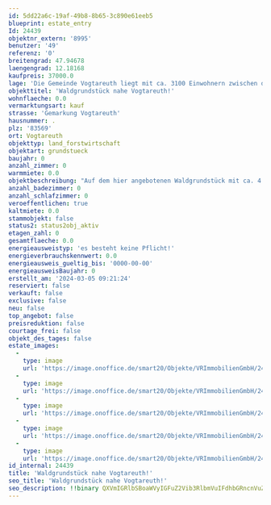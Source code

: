 ```yaml
---
id: 5dd22a6c-19af-49b8-8b65-3c890e61eeb5
blueprint: estate_entry
Id: 24439
objektnr_extern: '8995'
benutzer: '49'
referenz: '0'
breitengrad: 47.94678
laengengrad: 12.18168
kaufpreis: 37000.0
lage: 'Die Gemeinde Vogtareuth liegt mit ca. 3100 Einwohnern zwischen den Städten Rosenheim (ca. 15 km) und Wasserburg am Inn (ca. 13 km) und ist eine eher landwirtschaftlich geprägte Gemeinde.'
objekttitel: 'Waldgrundstück nahe Vogtareuth!'
wohnflaeche: 0.0
vermarktungsart: kauf
strasse: 'Gemarkung Vogtareuth'
hausnummer: .
plz: '83569'
ort: Vogtareuth
objekttyp: land_forstwirtschaft
objektart: grundstueck
baujahr: 0
anzahl_zimmer: 0
warmmiete: 0.0
objektbeschreibung: "Auf dem hier angebotenen Waldgrundstück mit ca. 4.346 m² befindet sich ein ca. 10-Jähriger Bestand an Ulmen, Ahorn und Erlen.\r\nDer m²-Preis liegt bei 8,50 €.\r\n\r\nDie Zufahrt ist über einen Weg gesichert."
anzahl_badezimmer: 0
anzahl_schlafzimmer: 0
veroeffentlichen: true
kaltmiete: 0.0
stammobjekt: false
status2: status2obj_aktiv
etagen_zahl: 0
gesamtflaeche: 0.0
energieausweistyp: 'es besteht keine Pflicht!'
energieverbrauchskennwert: 0.0
energieausweis_gueltig_bis: '0000-00-00'
energieausweisBaujahr: 0
erstellt_am: '2024-03-05 09:21:24'
reserviert: false
verkauft: false
exclusive: false
neu: false
top_angebot: false
preisreduktion: false
courtage_frei: false
objekt_des_tages: false
estate_images:
  -
    type: image
    url: 'https://image.onoffice.de/smart20/Objekte/VRImmobilienGmbH/24439/01a7e859-5aae-44bc-b22f-82032c1df294.jpg'
  -
    type: image
    url: 'https://image.onoffice.de/smart20/Objekte/VRImmobilienGmbH/24439/d382ee0c-56bc-48ab-8661-fc167ef2aea5.jpg'
  -
    type: image
    url: 'https://image.onoffice.de/smart20/Objekte/VRImmobilienGmbH/24439/9f429e12-a971-40bf-830d-ffae4d815a2f.jpg'
  -
    type: image
    url: 'https://image.onoffice.de/smart20/Objekte/VRImmobilienGmbH/24439/b63dca4f-0a3e-4229-b54d-74ad34b4793f.jpg'
  -
    type: image
    url: 'https://image.onoffice.de/smart20/Objekte/VRImmobilienGmbH/24439/8fa9946b-9a3e-48fe-8c9d-6caafc444598.jpg'
id_internal: 24439
title: 'Waldgrundstück nahe Vogtareuth!'
seo_title: 'Waldgrundstück nahe Vogtareuth!'
seo_description: !!binary QXVmIGRlbSBoaWVyIGFuZ2Vib3RlbmVuIFdhbGRncnVuZHN0w7xjayBtaXQgY2EuIDQuMzQ2IG3CsiBiZWZpbmRldCBzaWNoIGVpbiBjYS4gMTAtSsOkaHJpZ2VyIEJlc3RhbmQgYW4gVWxtZW4sIEFob3JuIHVuZCBFcmxlbi4NCkRlciBtwrItUHJlaXMgbGllZ3QgYmVpIDgsNTAg4g==
---
```

